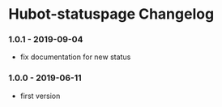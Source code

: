 Hubot-statuspage Changelog
==========================
### 1.0.1 - 2019-09-04
- fix documentation for new status

### 1.0.0 - 2019-06-11
- first version
